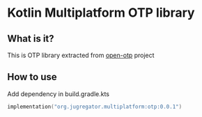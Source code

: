 # Kotlin Multiplatform OTP library

## What is it?

This is OTP library extracted from [open-otp](https://github.com/avan1235/open-otp) project

## How to use

Add dependency in build.gradle.kts

```kotlin
implementation("org.jugregator.multiplatform:otp:0.0.1")
```
